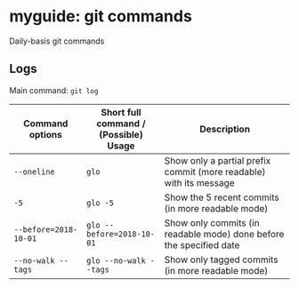 # myguide: git commands
Daily-basis git commands 

## Logs
Main command: `git log`

Command options | Short full command / </br>(Possible) Usage | Description
--- | --- | ---
`--oneline` | `glo` | Show only a partial prefix commit (more readable) with its message
`-5` | `glo -5` | Show the 5 recent commits (in more readable mode)
`--before=2018-10-01` | `glo --before=2018-10-01` | Show only commits (in readable mode) done before the specified date
`--no-walk --tags` | `glo --no-walk --tags` | Show only tagged commits (in more readable mode)
